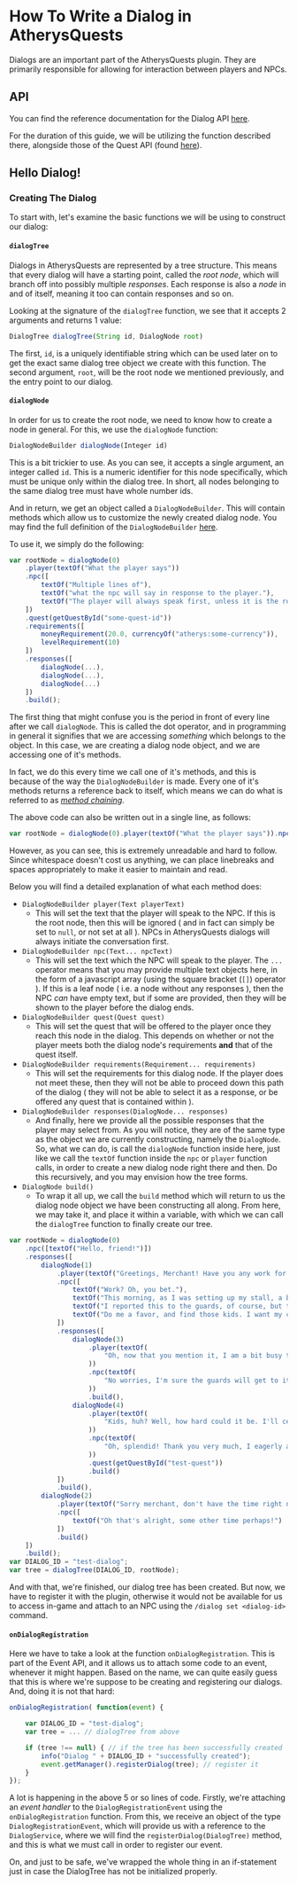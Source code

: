 # How To Write a Dialog in AtherysQuests

Dialogs are an important part of the AtherysQuests plugin. They are primarily responsible for
allowing for interaction between players and NPCs.

## API

You can find the reference documentation for the Dialog API [here](https://atherys.com/docs/scripting/quests/Dialog-Functions.html).

For the duration of this guide, we will be utilizing the function described there, alongside those of the Quest API (found [here](https://atherys.com/docs/scripting/quests/Quest-Functions.html)).

## Hello Dialog!

### Creating The Dialog

To start with, let's examine the basic functions we will be using to construct our dialog:

#### `dialogTree`

Dialogs in AtherysQuests are represented by a tree structure. This means that every dialog will have a starting point, called the *root node*, which will branch off into possibly multiple *responses*. Each response is also a *node* in and of itself, meaning it too can contain responses and so on.

Looking at the signature of the `dialogTree` function, we see that it accepts 2 arguments and returns 1 value:

```js
DialogTree dialogTree(String id, DialogNode root)
```

The first, `id`, is a uniquely identifiable string which can be used later on to get the exact same dialog tree object we create with this function. The second argument, `root`, will be the root node we mentioned previously, and the entry point to our dialog.

#### `dialogNode`

In order for us to create the root node, we need to know how to create a node in general. For this, we use the `dialogNode` function:

```js
DialogNodeBuilder dialogNode(Integer id)
```

This is a bit trickier to use. As you can see, it accepts a single argument, an integer called `id`. This is a numeric identifier for this node specifically, which must be unique only within the dialog tree. In short, all nodes belonging to the same dialog tree must have whole number ids.

And in return, we get an object called a `DialogNodeBuilder`. This will contain methods which allow us to customize the newly created dialog node. You may find the full definition of the `DialogNodeBuilder` [here](https://github.com/Atherys-Horizons/AtherysQuests/blob/da03b0cf6c3421406faa6cb6353e4fff9a505e0a/src/main/java/com/atherys/quests/dialog/tree/DialogNodeBuilder.java).

To use it, we simply do the following:
```js
var rootNode = dialogNode(0)
    .player(textOf("What the player says"))
    .npc([
        textOf("Multiple lines of"),
        textOf("what the npc will say in response to the player."),
        textOf("The player will always speak first, unless it is the root node.")
    ])
    .quest(getQuestById("some-quest-id"))
    .requirements([
        moneyRequirement(20.0, currencyOf("atherys:some-currency")),
        levelRequirement(10)
    ])
    .responses([
        dialogNode(...),
        dialogNode(...),
        dialogNode(...)
    ])
    .build();
```

The first thing that might confuse you is the period in front of every line after we call `dialogNode`. This is called the dot operator, and in programming in general it signifies that we are accessing _something_ which belongs to the object. In this case, we are creating a dialog node object, and we are accessing one of it's methods.

In fact, we do this every time we call one of it's methods, and this is because of the way the `DialogNodeBuilder` is made. Every one of it's methods returns a reference back to itself, which means we can do what is referred to as [_method chaining_](https://en.wikipedia.org/wiki/Method_chaining). 

The above code can also be written out in a single line, as follows:

```js
var rootNode = dialogNode(0).player(textOf("What the player says")).npc([textOf("Multiple lines of"), textOf("what the npc will say in response to the player."), textOf("The player will always speak first, unless it is the root node.")]).quest(getQuestById("some-quest-id")).requirements([moneyRequirement(20.0, currencyOf("atherys:some-currency"))]).responses([dialogNode(...), dialogNode(...), dialogNode(...)]).build();
```

However, as you can see, this is extremely unreadable and hard to follow. Since whitespace doesn't cost us anything, we can place linebreaks and spaces appropriately to make it easier to maintain and read.

Below you will find a detailed explanation of what each method does:

* `DialogNodeBuilder player(Text playerText)`
    - This will set the text that the player will speak to the NPC. If this is the root node, then this will be ignored ( and in fact can simply be set to `null`, or not set at all ). NPCs in AtherysQuests dialogs will always initiate the conversation first.
* `DialogNodeBuilder npc(Text... npcText)`
    - This will set the text which the NPC will speak to the player. The `...` operator means that you may provide multiple text objects here, in the form of a javascript array (using the square bracket (`[]`) operator ). If this is a leaf node ( i.e. a node without any responses ), then the NPC _can_ have empty text, but if some are provided, then they will be shown to the player before the dialog ends.
* `DialogNodeBuilder quest(Quest quest)`
    - This will set the quest that will be offered to the player once they reach this node in the dialog. This depends on whether or not the player meets both the dialog node's requirements **and** that of the quest itself.
* `DialogNodeBuilder requirements(Requirement... requirements)`
    - This will set the requirements for this dialog node. If the player does not meet these, then they will not be able to proceed down this path of the dialog ( they will not be able to select it as a response, or be offered any quest that is contained within ).
* `DialogNodeBuilder responses(DialogNode... responses)`
    - And finally, here we provide all the possible responses that the player may select from. As you will notice, they are of the same type as the object we are currently constructing, namely the `DialogNode`. So, what we can do, is call the `dialogNode` function inside here, just like we call the `textOf` function inside the `npc` or `player` function calls, in order to create a new dialog node right there and then. Do this recursively, and you may envision how the tree forms.
* `DialogNode build()`
    - To wrap it all up, we call the `build` method which will return to us the dialog node object we have been constructing all along. From here, we may take it, and place it within a variable, with which we can call the `dialogTree` function to finally create our tree.

```js
var rootNode = dialogNode(0)
    .npc([textOf("Hello, friend!")])
    .responses([
        dialogNode(1)
            .player(textOf("Greetings, Merchant! Have you any work for me today?"))
            .npc([
                textOf("Work? Oh, you bet."),
                textOf("This morning, as I was setting up my stall, a bunch of children went by and stole an entire stack of cocoa beans!"),
                textOf("I reported this to the guards, of course, but they're either incapable or apathetic to the trouble that has befallen me."),
                textOf("Do me a favor, and find those kids. I want my cocoa beans back!")
            ])
            .responses([
                dialogNode(3)
                    .player(textOf(
                        "Oh, now that you mention it, I am a bit busy today, so I don't know if I'll find the time."
                    ))
                    .npc(textOf(
                        "No worries, I'm sure the guards will get to it.. eventually..."
                    ))
                    .build(),
                dialogNode(4)
                    .player(textOf(
                        "Kids, huh? Well, how hard could it be. I'll certainly take a look around for you."
                    ))
                    .npc(textOf(
                        "Oh, splendid! Thank you very much, I eagerly await to see what you find out."
                    ))
                    .quest(getQuestById("test-quest"))
                    .build()
            ])
            .build(),
        dialogNode(2)
            .player(textOf("Sorry merchant, don't have the time right now."))
            .npc([
                textOf("Oh that's alright, some other time perhaps!")
            ])
            .build()
    ])
    .build();
var DIALOG_ID = "test-dialog";
var tree = dialogTree(DIALOG_ID, rootNode);
```

And with that, we're finished, our dialog tree has been created. But now, we have to register it with the plugin, otherwise it would not be available for us to access in-game and attach to an NPC using the `/dialog set <dialog-id>` command.

#### `onDialogRegistration`

Here we have to take a look at the function `onDialogRegistration`. This is part of the Event API, and it allows us to attach some code to an event, whenever it might happen. Based on the name, we can quite easily guess that this is where we're suppose to be creating and registering our dialogs. And, doing it is not that hard:

```js
onDialogRegistration( function(event) {

    var DIALOG_ID = "test-dialog";
    var tree = ... // dialogTree from above

    if (tree !== null) { // if the tree has been successfully created
        info("Dialog " + DIALOG_ID + "successfully created");
        event.getManager().registerDialog(tree); // register it
    }
});
```

A lot is happening in the above 5 or so lines of code. Firstly, we're attaching an _event handler_ to the `DialogRegistrationEvent` using the `onDialogRegistration` function. From this, we receive an object of the type `DialogRegistrationEvent`, which will provide us with a reference to the `DialogService`, where we will find the `registerDialog(DialogTree)` method, and this is what we must call in order to register our event.

On, and just to be safe, we've wrapped the whole thing in an if-statement just in case the DialogTree has not be initialized properly.
